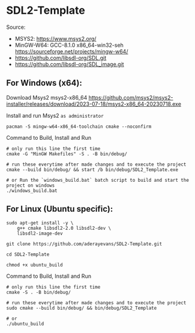 # SDL2-Template

Source:
* MSYS2: https://www.msys2.org/
* MinGW-W64: GCC-8.1.0 x86_64-win32-seh https://sourceforge.net/projects/mingw-w64/
* https://github.com/libsdl-org/SDL.git
* https://github.com/libsdl-org/SDL_image.git

## For Windows (x64):
Download Msys2 msys2-x86_64 https://github.com/msys2/msys2-installer/releases/download/2023-07-18/msys2-x86_64-20230718.exe

Install and run Msys2 `as administrator`
```shell
pacman -S mingw-w64-x86_64-toolchain cmake --noconfirm
```

Command to Build, Install and Run
```shell
# only run this line the first time
cmake -G "MinGW Makefiles" -S . -B bin/debug/

# run these everytime after made changes and to execute the project
cmake --build bin/debug/ && start /b bin/debug/SDL2_Template.exe

# or Run the `windows_build.bat` batch script to build and start the project on windows
./windows_build.bat
```

## For Linux (Ubuntu specific):
```shell
sudo apt-get install -y \
    g++ cmake libsdl2-2.0 libsdl2-dev \
    libsdl2-image-dev

git clone https://github.com/aderayevans/SDL2-Template.git

cd SDL2-Template

chmod +x ubuntu_build
```

Command to Build, Install and Run
```shell
# only run this line the first time
cmake -S . -B bin/debug/

# run these everytime after made changes and to execute the project
sudo cmake --build bin/debug/ && bin/debug/SDL2_Template

# or
./ubuntu_build
```
